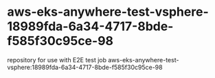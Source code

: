 # aws-eks-anywhere-test-vsphere-18989fda-6a34-4717-8bde-f585f30c95ce-98
repository for use with E2E test job aws-eks-anywhere-test-vsphere:18989fda-6a34-4717-8bde-f585f30c95ce-98
